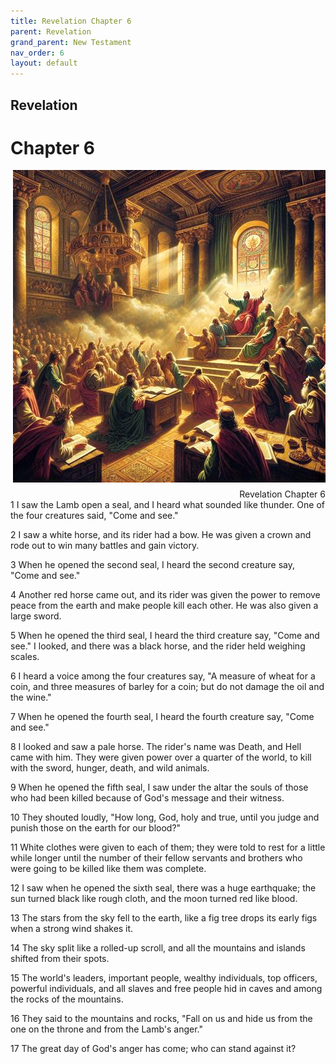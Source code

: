 ```yaml
---
title: Revelation Chapter 6
parent: Revelation
grand_parent: New Testament
nav_order: 6
layout: default
---
```


## Revelation

# Chapter 6

<div style="clear: both; text-align: right;">
    <img src="/assets/Image/Revelation/500/6.jpg" alt="Revelation Chapter 6" class="chapter-image" style="max-width: 100%; height: auto; float: right; margin: 0 0 10px 10px; padding-left: 10%;">
    <figcaption style="font-size: 14px;">Revelation Chapter 6</figcaption>
</div>
1 I saw the Lamb open a seal, and I heard what sounded like thunder. One of the four creatures said, "Come and see."

2 I saw a white horse, and its rider had a bow. He was given a crown and rode out to win many battles and gain victory.

3 When he opened the second seal, I heard the second creature say, "Come and see."

4 Another red horse came out, and its rider was given the power to remove peace from the earth and make people kill each other. He was also given a large sword.

5 When he opened the third seal, I heard the third creature say, "Come and see." I looked, and there was a black horse, and the rider held weighing scales.

6 I heard a voice among the four creatures say, "A measure of wheat for a coin, and three measures of barley for a coin; but do not damage the oil and the wine."

7 When he opened the fourth seal, I heard the fourth creature say, "Come and see."

8 I looked and saw a pale horse. The rider's name was Death, and Hell came with him. They were given power over a quarter of the world, to kill with the sword, hunger, death, and wild animals.

9 When he opened the fifth seal, I saw under the altar the souls of those who had been killed because of God's message and their witness.

10 They shouted loudly, "How long, God, holy and true, until you judge and punish those on the earth for our blood?"

11 White clothes were given to each of them; they were told to rest for a little while longer until the number of their fellow servants and brothers who were going to be killed like them was complete.

12 I saw when he opened the sixth seal, there was a huge earthquake; the sun turned black like rough cloth, and the moon turned red like blood.

13 The stars from the sky fell to the earth, like a fig tree drops its early figs when a strong wind shakes it.

14 The sky split like a rolled-up scroll, and all the mountains and islands shifted from their spots.

15 The world's leaders, important people, wealthy individuals, top officers, powerful individuals, and all slaves and free people hid in caves and among the rocks of the mountains.

16 They said to the mountains and rocks, "Fall on us and hide us from the one on the throne and from the Lamb's anger."

17 The great day of God's anger has come; who can stand against it?


